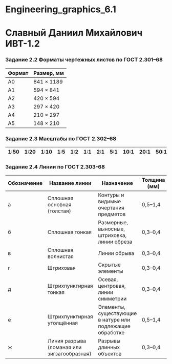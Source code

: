 # Engineering_graphics_6.1
# Славный Даниил Михайлович ИВТ-1.2

### Задание 2.2 Форматы чертежных листов по ГОСТ 2.301–68

| Формат | Размер, мм   |
|--------|--------------|
| A0     | 841 × 1189   |
| A1     | 594 × 841    |
| A2     | 420 × 594    |
| A3     | 297 × 420    |
| A4     | 210 × 297    |
| A5     | 148 × 210    |

### Задание 2.3 Масштабы по ГОСТ 2.302–68

| 1:50 | 1:20 | 1:10 | 1:5 | 1:2 | 1:1 | 2:1 | 5:1 | 10:1 | 20:1 | 50:1 |
|------|------|------|-----|-----|-----|-----|------|------|------|------|

### Задание 2.4 Линии по ГОСТ 2.303-68

| Обозначение | Название линии                        | Назначение                                                                 | Толщина (мм)     | Длина штриха (мм) | Промежуток (мм) |
|-------------|----------------------------------------|---------------------------------------------------------------------------|------------------|--------------------|------------------|
| а          | Сплошная основная (толстая)            | Контуры и видимые очертания предметов                                    | 0,5–1,4          | Сплошная           | –                |
| б          | Сплошная тонкая                        | Размерные, выносные, штриховка, линии обреза                             | 0,3–0,4          | Сплошная           | –                |
| в          | Сплошная волнистая                     | Линии обрыва                                                               | 0,3–0,4          | Волнистая          | –                |
| г          | Штриховая                              | Скрытые элементы                                                           | 0,3–0,4          | 2–4                | 1–2              |
| д          | Штрихпунктирная тонкая                 | Осевая, центровая, линии симметрии                                        | 0,3–0,4          | 5–30 (штрих), точка – 1 | 3–5              |
| е          | Штрихпунктирная утолщённая             | Элементы, существующие в натуре или подлежащие обработке                 | 0,5–1,4          | 5–30 (штрих), точка – 1 | 3–5              |
| ж          | Линия разрыва (ломаная или зигзагообразная) | Разрывы длинных объектов                                                   | 0,3–0,4          | Произвольная       | –                |

